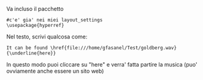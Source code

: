 Va incluso il pacchetto
```
#c'e' gia' nei miei layout_settings
\usepackage{hyperref}
```

Nel testo, scrivi qualcosa come:

```
It can be found \href{file:///home/gfasanel/Test/goldberg.wav}{\underline{here}}
```

In questo modo puoi cliccare su "here" e verra' fatta partire la musica (puo' ovviamente anche essere un sito web)

